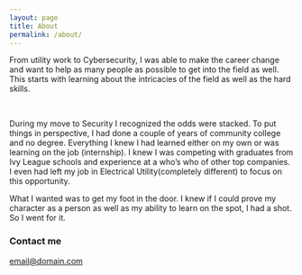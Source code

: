 ```yaml
---
layout: page
title: About
permalink: /about/
---
```



From utility work to Cybersecurity, I was able to make the career change and want to help as many people as possible to get into the field as well. This starts with learning about the intricacies of the field as well as the hard skills. 

<br>

During my move to Security I recognized the odds were stacked. To put things in perspective, I had done a couple of years of community college and no degree. Everything I knew I had learned either on my own or was learning on the job (internship). I knew I was competing with graduates from Ivy League schools and experience at a who’s who of other top companies. I even had left my job in Electrical Utility(completely different) to focus on this opportunity.
<br>

What I wanted was to get my foot in the door. I knew if I could prove my character as a person as well as my ability to learn on the spot, I had a shot. So I went for it.
<br>

### Contact me

[email@domain.com](mailto:email@domain.com)